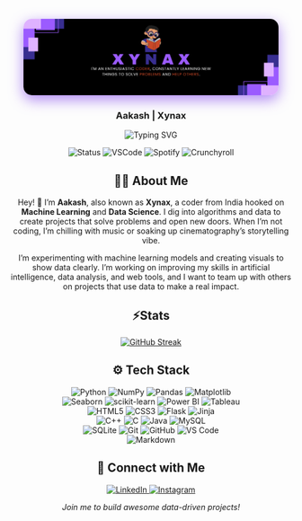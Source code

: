 <p align="center">
    <img src="./assets/banner.png" alt="Xynax's Enchanted Realm" style="border-radius: 15px; max-width: 90%; box-shadow: 0 6px 18px rgba(124, 58, 237, 0.4); animation: glow 2s ease-in-out infinite alternate;"/>
</p>

<style>
@keyframes glow {
    from { box-shadow: 0 6px 18px rgba(124, 58, 237, 0.4); }
    to { box-shadow: 0 8px 24px rgba(124, 58, 237, 0.6); }
}

</style>

<h3 align="center">Aakash | Xynax</h3>

<p align="center">
    <img src="https://readme-typing-svg.herokuapp.com?font=_&size=26&duration=3000&pause=1000&color=DB1CFF&center=true&vCenter=true&width=480&lines=Building+Machine+Learning+Models;Creating+Data+Visualizations;Coding+Data+Solutions;Advancing+AI+Innovations" alt="Typing SVG" />
</p>

<p align="center">
    <img src="https://api.statusbadges.me/badge/status/697499988636205137" alt="Status" />
    <img src="https://api.statusbadges.me/badge/vscode/697499988636205137" alt="VSCode" />
    <img src="https://api.statusbadges.me/badge/spotify/697499988636205137" alt="Spotify" />
    <img src="https://api.statusbadges.me/badge/crunchyroll/697499988636205137" alt="Crunchyroll" />
</p>

<div align="center">
<h2> 🧑‍💻 About Me</h2>

Hey! 👋 I’m <b>Aakash</b>, also known as <b>Xynax</b>, a coder from India hooked on <b>Machine Learning</b> and <b>Data Science</b>. I dig into algorithms and data to create projects that solve problems and open new doors. When I’m not coding, I’m chilling with music or soaking up cinematography’s storytelling vibe.

I’m experimenting with machine learning models and creating visuals to show data clearly. I’m working on improving my skills in artificial intelligence, data analysis, and web tools, and I want to team up with others on projects that use data to make a real impact.

<h2 align="center">⚡Stats</h2>
<p>
    <a href="https://github.com/XynaxDev/">
        <img src="https://github-readme-streak-stats.herokuapp.com?user=XynaxDev&theme=transparent&hide_border=true&background=0D1117&stroke=DB1CFF&fire=DB1CFF&ring=DB1CFF&currStreakLabel=FFFFFF&sideLabels=FFFFFF&currStreakNum=FFFFFF&dates=FFFFFF&sideNums=FFFFFF" alt="GitHub Streak" />
    </a>
</p>
</div>

<h2 align="center">⚙️ Tech Stack</h2>

<p align="center">
    <img src="https://img.shields.io/badge/Python-3670A0?logo=python&logoColor=ffdd54" alt="Python" height="24" />
    <img src="https://img.shields.io/badge/Numpy-013243?logo=numpy&logoColor=white" alt="NumPy" height="24" />
    <img src="https://img.shields.io/badge/Pandas-150458?logo=pandas&logoColor=white" alt="Pandas" height="24" />
    <img src="https://img.shields.io/badge/Matplotlib-11557C?logo=matplotlib&logoColor=ffffff" alt="Matplotlib" height="24" /><br>
    <img src="https://img.shields.io/badge/Seaborn-3C8DAD?logo=seaborn&logoColor=white" alt="Seaborn" height="24" />
    <img src="https://img.shields.io/badge/Scikit_Learn-F7931E?logo=scikit-learn&logoColor=white" alt="scikit-learn" height="24" />
    <img src="https://img.shields.io/badge/Power_BI-F2C811?logo=power-bi&logoColor=black" alt="Power BI" height="24" />
    <img src="https://img.shields.io/badge/Tableau-E97627?logo=tableau&logoColor=white" alt="Tableau" height="24" /><br>
    <img src="https://img.shields.io/badge/HTML5-E34F26?logo=html5&logoColor=white" alt="HTML5" height="24" />
    <img src="https://img.shields.io/badge/CSS3-1572B6?logo=css3&logoColor=white" alt="CSS3" height="24" />
    <img src="https://img.shields.io/badge/Flask-000000?logo=flask&logoColor=white" alt="Flask" height="24" />
    <img src="https://img.shields.io/badge/Jinja-B41717?logo=jinja&logoColor=white" alt="Jinja" height="24" /><br>
    <img src="https://img.shields.io/badge/C++-00599C?logo=c%2B%2B&logoColor=white" alt="C++" height="24" />
    <img src="https://img.shields.io/badge/C-00599C?logo=c&logoColor=white" alt="C" height="24" />
    <img src="https://img.shields.io/badge/Java-ED8B00?logo=openjdk&logoColor=white" alt="Java" height="24" />
    <img src="https://img.shields.io/badge/MySQL-4479A1?logo=mysql&logoColor=white" alt="MySQL" height="24" /><br>
    <img src="https://img.shields.io/badge/Sqlite-07405e?logo=sqlite&logoColor=white" alt="SQLite" height="24" />
    <img src="https://img.shields.io/badge/Git-F05033?logo=git&logoColor=white" alt="Git" height="24" />
    <img src="https://img.shields.io/badge/GitHub-181717?logo=github&logoColor=white" alt="GitHub" height="24" />
    <img src="https://img.shields.io/badge/Visual_Studio_Code-0078D7?logo=visual-studio-code&logoColor=white" alt="VS Code" height="24" /><br>
    <img src="https://img.shields.io/badge/Markdown-000000?logo=markdown&logoColor=white" alt="Markdown" height="24" />
</p>


<h2 align="center"> 🔗 Connect with Me</h2>

<p align="center">
    <a href="https://www.linkedin.com/in/aakass7/">
        <img src="https://img.icons8.com/fluency/48/linkedin.png" width="38px" alt="LinkedIn" />
    </a>
    <a href="https://www.instagram.com/xynaxhere/">
        <img src="https://img.icons8.com/fluency/48/instagram-new.png" width="38px" alt="Instagram" />
    </a>
</p>

<p align="center">
    <i>Join me to build awesome data-driven projects!</i>
</p>